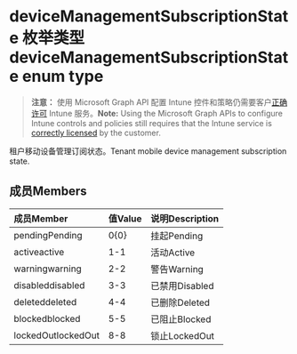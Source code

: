 # <a name="devicemanagementsubscriptionstate-enum-type"></a><span data-ttu-id="7d8b8-101">deviceManagementSubscriptionState 枚举类型</span><span class="sxs-lookup"><span data-stu-id="7d8b8-101">deviceManagementSubscriptionState enum type</span></span>

> <span data-ttu-id="7d8b8-102">**注意：** 使用 Microsoft Graph API 配置 Intune 控件和策略仍需要客户[正确许可](https://go.microsoft.com/fwlink/?linkid=839381) Intune 服务。</span><span class="sxs-lookup"><span data-stu-id="7d8b8-102">**Note:** Using the Microsoft Graph APIs to configure Intune controls and policies still requires that the Intune service is [correctly licensed](https://go.microsoft.com/fwlink/?linkid=839381) by the customer.</span></span>

<span data-ttu-id="7d8b8-103">租户移动设备管理订阅状态。</span><span class="sxs-lookup"><span data-stu-id="7d8b8-103">Tenant mobile device management subscription state.</span></span>
## <a name="members"></a><span data-ttu-id="7d8b8-104">成员</span><span class="sxs-lookup"><span data-stu-id="7d8b8-104">Members</span></span>
|<span data-ttu-id="7d8b8-105">成员</span><span class="sxs-lookup"><span data-stu-id="7d8b8-105">Member</span></span>|<span data-ttu-id="7d8b8-106">值</span><span class="sxs-lookup"><span data-stu-id="7d8b8-106">Value</span></span>|<span data-ttu-id="7d8b8-107">说明</span><span class="sxs-lookup"><span data-stu-id="7d8b8-107">Description</span></span>|
|:---|:---|:---|
|<span data-ttu-id="7d8b8-108">pending</span><span class="sxs-lookup"><span data-stu-id="7d8b8-108">Pending</span></span>|<span data-ttu-id="7d8b8-109">0</span><span class="sxs-lookup"><span data-stu-id="7d8b8-109">{0}</span></span>|<span data-ttu-id="7d8b8-110">挂起</span><span class="sxs-lookup"><span data-stu-id="7d8b8-110">Pending</span></span>|
|<span data-ttu-id="7d8b8-111">active</span><span class="sxs-lookup"><span data-stu-id="7d8b8-111">active</span></span>|<span data-ttu-id="7d8b8-112">1</span><span class="sxs-lookup"><span data-stu-id="7d8b8-112">-1</span></span>|<span data-ttu-id="7d8b8-113">活动</span><span class="sxs-lookup"><span data-stu-id="7d8b8-113">Active</span></span>|
|<span data-ttu-id="7d8b8-114">warning</span><span class="sxs-lookup"><span data-stu-id="7d8b8-114">warning</span></span>|<span data-ttu-id="7d8b8-115">2</span><span class="sxs-lookup"><span data-stu-id="7d8b8-115">-2</span></span>|<span data-ttu-id="7d8b8-116">警告</span><span class="sxs-lookup"><span data-stu-id="7d8b8-116">Warning</span></span>|
|<span data-ttu-id="7d8b8-117">disabled</span><span class="sxs-lookup"><span data-stu-id="7d8b8-117">disabled</span></span>|<span data-ttu-id="7d8b8-118">3</span><span class="sxs-lookup"><span data-stu-id="7d8b8-118">-3</span></span>|<span data-ttu-id="7d8b8-119">已禁用</span><span class="sxs-lookup"><span data-stu-id="7d8b8-119">Disabled</span></span>|
|<span data-ttu-id="7d8b8-120">deleted</span><span class="sxs-lookup"><span data-stu-id="7d8b8-120">deleted</span></span>|<span data-ttu-id="7d8b8-121">4</span><span class="sxs-lookup"><span data-stu-id="7d8b8-121">-4</span></span>|<span data-ttu-id="7d8b8-122">已删除</span><span class="sxs-lookup"><span data-stu-id="7d8b8-122">Deleted</span></span>|
|<span data-ttu-id="7d8b8-123">blocked</span><span class="sxs-lookup"><span data-stu-id="7d8b8-123">blocked</span></span>|<span data-ttu-id="7d8b8-124">5</span><span class="sxs-lookup"><span data-stu-id="7d8b8-124">-5</span></span>|<span data-ttu-id="7d8b8-125">已阻止</span><span class="sxs-lookup"><span data-stu-id="7d8b8-125">Blocked</span></span>|
|<span data-ttu-id="7d8b8-126">lockedOut</span><span class="sxs-lookup"><span data-stu-id="7d8b8-126">lockedOut</span></span>|<span data-ttu-id="7d8b8-127">8</span><span class="sxs-lookup"><span data-stu-id="7d8b8-127">-8</span></span>|<span data-ttu-id="7d8b8-128">锁止</span><span class="sxs-lookup"><span data-stu-id="7d8b8-128">LockedOut</span></span>|



